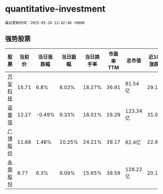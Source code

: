 # quantitative-investment

`最后更新时间：2025-05-28 12:42:48 +0800`

## 强势股票

|股票|当前价|当日涨跌幅|当日振幅|当日换手率|市盈率TTM|总市值|近10日涨跌幅|
|----|----|----|----|----|----|----|----|
|[万安科技](https://xueqiu.com/S/SZ002590)|15.71|6.8%|8.02%|18.27%|36.91|81.54亿|29.19%|
|[诺普信](https://xueqiu.com/S/SZ002215)|12.27|-0.49%|9.33%|18.01%|16.29|123.34亿|31.09%|
|[广博股份](https://xueqiu.com/S/SZ002103)|11.68|1.48%|10.25%|24.21%|39.17|62.4亿|22.95%|
|[永鼎股份](https://xueqiu.com/S/SH600105)|8.77|6.3%|9.09%|15.65%|39.59|128.22亿|20.14%|
